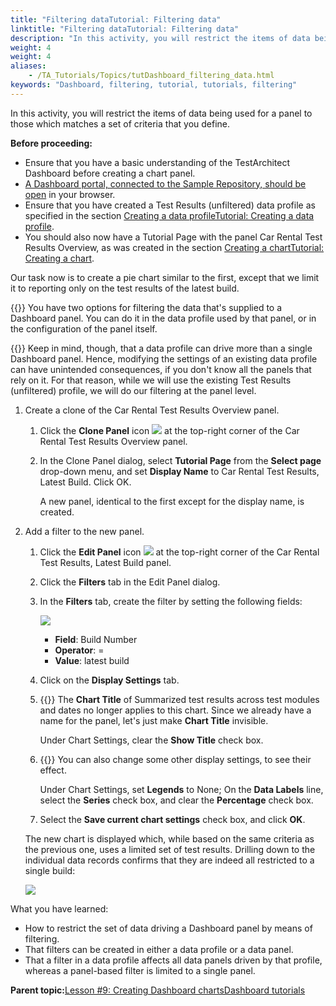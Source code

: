 ```yaml
--- 
title: "Filtering dataTutorial: Filtering data"
linktitle: "Filtering dataTutorial: Filtering data"
description: "In this activity, you will restrict the items of data being used for a panel to those which matches a set of criteria that you define."
weight: 4
weight: 4
aliases: 
    - /TA_Tutorials/Topics/tutDashboard_filtering_data.html
keywords: "Dashboard, filtering, tutorial, tutorials, filtering"
---
```


In this activity, you will restrict the items of data being used for a panel to those which matches a set of criteria that you define.

**Before proceeding:**

-   Ensure that you have a basic understanding of the TestArchitect Dashboard before creating a chart panel.
-   [A Dashboard portal, connected to the Sample Repository, should be open](/TA_Tutorials/Topics/tutDashboard_launching_Dashboard.html) in your browser.
-   Ensure that you have created a Test Results \(unfiltered\) data profile as specified in the section [Creating a data profileTutorial: Creating a data profile](/TA_Tutorials/Topics/tutDashboard_creating_a_data_profile.html).
-   You should also now have a Tutorial Page with the panel Car Rental Test Results Overview, as was created in the section [Creating a chartTutorial: Creating a chart](/TA_Tutorials/Topics/tutDashboard_creating_a_chart.html).

Our task now is to create a pie chart similar to the first, except that we limit it to reporting only on the test results of the latest build.

{{<note>}} You have two options for filtering the data that's supplied to a Dashboard panel. You can do it in the data profile used by that panel, or in the configuration of the panel itself.

{{<note>}} Keep in mind, though, that a data profile can drive more than a single Dashboard panel. Hence, modifying the settings of an existing data profile can have unintended consequences, if you don't know all the panels that rely on it. For that reason, while we will use the existing Test Results \(unfiltered\) profile, we will do our filtering at the panel level.

1.  Create a clone of the Car Rental Test Results Overview panel.

    1.  Click the **Clone Panel** icon ![](/images/TA_Help/Images/Dashboard_clone_panel_icon.png) at the top-right corner of the Car Rental Test Results Overview panel.

    2.  In the Clone Panel dialog, select **Tutorial Page** from the **Select page** drop-down menu, and set **Display Name** to Car Rental Test Results, Latest Build. Click OK.

        A new panel, identical to the first except for the display name, is created.

2.  Add a filter to the new panel.

    1.  Click the **Edit Panel** icon ![](/images/TA_Help/Images/Dashboard_edit_panel_icon.png) at the top-right corner of the Car Rental Test Results, Latest Build panel.

    2.  Click the **Filters** tab in the Edit Panel dialog.

    3.  In the **Filters** tab, create the filter by setting the following fields:

        ![](/images/TA_Tutorials/Images/tut.Dashboard.Edit_Panel.Filter.Lastest_Build.png)

        -   **Field**: Build Number
        -   **Operator**: =
        -   **Value**: latest build
    4.  Click on the **Display Settings** tab.

    5.  {{<note>}} The **Chart Title** of Summarized test results across test modules and dates no longer applies to this chart. Since we already have a name for the panel, let's just make **Chart Title** invisible.

        Under Chart Settings, clear the **Show Title** check box.

    6.  {{<note>}} You can also change some other display settings, to see their effect.

        Under Chart Settings, set **Legends** to None; On the **Data Labels** line, select the **Series** check box, and clear the **Percentage** check box.

    7.  Select the **Save current chart settings** check box, and click **OK**.

    The new chart is displayed which, while based on the same criteria as the previous one, uses a limited set of test results. Drilling down to the individual data records confirms that they are indeed all restricted to a single build:

    ![](/images/TA_Tutorials/Images/tut.Dashboard.chart-drill_down.Car_Rental_Latest_Build.01.png)


What you have learned:

-   How to restrict the set of data driving a Dashboard panel by means of filtering.
-   That filters can be created in either a data profile or a data panel.
-   That a filter in a data profile affects all data panels driven by that profile, whereas a panel-based filter is limited to a single panel.




**Parent topic:**[Lesson \#9: Creating Dashboard chartsDashboard tutorials](/TA_Help/Topics/Dashboard_tutorials.html)



